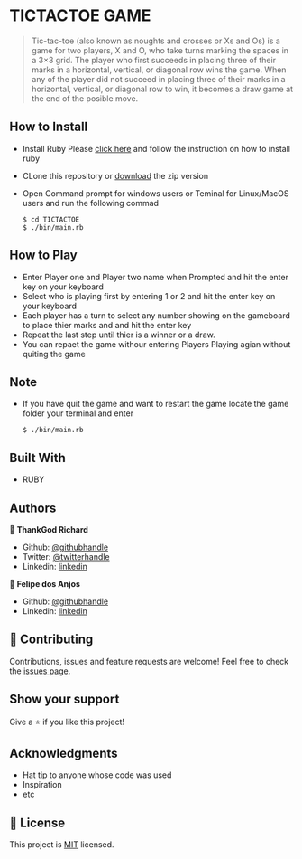 # TICTACTOE GAME

> Tic-tac-toe (also known as noughts and crosses or Xs and Os) is a game for two players, X and O, who take turns marking the spaces in a 3×3 grid. The player who first succeeds in placing three of their marks in a horizontal, vertical, or diagonal row wins the game. When any of the player did not succeed in placing three of their marks in a horizontal, vertical, or diagonal row to win, it becomes a draw game at the end of the posible move.


## How to Install

- Install Ruby
    Please [click here](https://www.ruby-lang.org/en/documentation/installation/) and follow the instruction on how to install ruby
    
- CLone this repository or [download](https://github.com/thankgodr/TicTacToe/archive/development.zip) the zip version

- Open Command prompt for windows users or Teminal for Linux/MacOS users and run the following commad

    ```console
    $ cd TICTACTOE
    $ ./bin/main.rb
    ```
    
## How to Play

- Enter Player one and Player two name when Prompted and hit the enter key on your keyboard
- Select who is playing first by entering 1 or 2 and hit the enter key on your keyboard
- Each player has a turn to select any number showing on the gameboard to place thier marks and and hit the enter key
- Repeat the last step until thier is a winner or a draw.
- You can repaet the game withour entering Players Playing agian without quiting the game

 ## Note
 - If you have quit the game and want to restart the game locate the game folder your terminal and enter

    ```console
    $ ./bin/main.rb
    ```
    

## Built With

- RUBY

## Authors

👤 **ThankGod Richard**

- Github: [@githubhandle](https://github.com/thankgodr)
- Twitter: [@twitterhandle](https://twitter.com/thankgodrichard)
- Linkedin: [linkedin](https://linkedin.com/in/thankgodr)

👤 **Felipe dos Anjos**

- Github: [@githubhandle](https://github.com/fc-anjos)
- Linkedin: [linkedin](https://www.linkedin.com/in/felipe-cavalheiro-dos-anjos-4792a8176/)

## 🤝 Contributing
Contributions, issues and feature requests are welcome!
Feel free to check the [issues page](issues/).

## Show your support
Give a ⭐️ if you like this project!

## Acknowledgments
- Hat tip to anyone whose code was used
- Inspiration
- etc

## 📝 License

This project is [MIT](lic.url) licensed.

